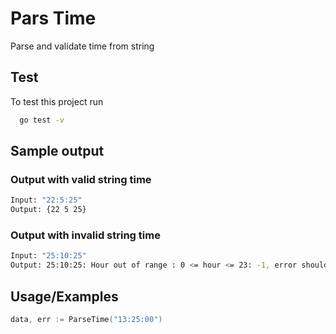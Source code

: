 
# Pars Time

Parse and validate time from string 


## Test

To test this project run

```bash
  go test -v 
```


## Sample output
### Output with valid string time
```bash
Input: "22:5:25"
Output: {22 5 25}
```
### Output with invalid string time
```bash
Input: "25:10:25"
Output: 25:10:25: Hour out of range : 0 <= hour <= 23: -1, error should be nil
```

## Usage/Examples

```go
data, err := ParseTime("13:25:00")
```





